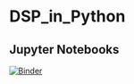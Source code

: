 # DSP_in_Python

## Jupyter Notebooks
[![Binder](https://mybinder.org/badge_logo.svg)](https://mybinder.org/v2/gh/bepepa/DSP_in_Python/main?filepath=IIR_Filter_Design.ipynb)
